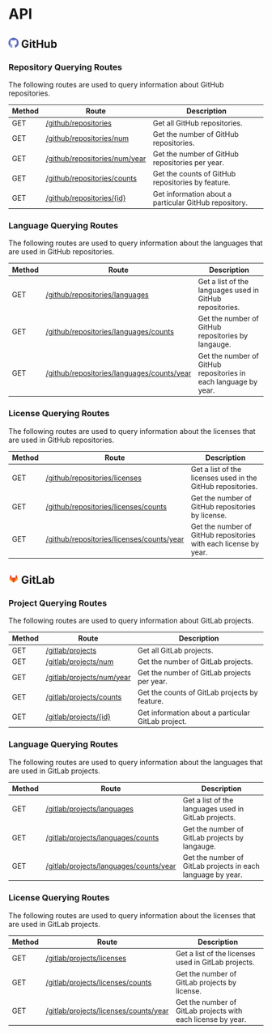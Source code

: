 # API

## <img width="20px" src="../images/logos/github-logo.svg" /> GitHub

### Repository Querying Routes

The following routes are used to query information about GitHub repositories.

| Method | Route | Description |
| --- | --- | --- |
| GET | [/github/repositories](./github/repositories/get.md) | Get all GitHub repositories. |
| GET | [/github/repositories/num](./github/repositories/get-num.md) | Get the number of GitHub repositories.  |
| GET | [/github/repositories/num/year](./github/repositories/get-num-by-year.md) | Get the number of GitHub repositories per year.  |
| GET | [/github/repositories/counts](./github/repositories/get-num-by-year.md) | Get the counts of GitHub repositories by feature.  |
| GET | [/github/repositories/{id}](./github/repositories/get-by-id.md) | Get information about a particular GitHub repository. |

### Language Querying Routes

The following routes are used to query information about the languages that are used in GitHub repositories.

| Method | Route | Description |
| --- | --- | --- |
| GET | [/github/repositories/languages](./github/languages/get.md) | Get a list of the languages used in GitHub repositories. |
| GET | [/github/repositories/languages/counts](./github/languages/get-counts.md) | Get the number of GitHub repositories by langauge. |
| GET | [/github/repositories/languages/counts/year](./github/languages/get-counts-by-year.md) | Get the number of GitHub repositories in each language by year. |

### License Querying Routes

The following routes are used to query information about the licenses that are used in GitHub repositories.

| Method | Route | Description |
| --- | --- | --- |
| GET | [/github/repositories/licenses](./github/licenses/get.md) | Get a list of the licenses used in the GitHub repositories. |
| GET | [/github/repositories/licenses/counts](./github/licenses/get-counts.md) | Get the number of GitHub repositories by license. |
| GET | [/github/repositories/licenses/counts/year](./github/licenses/get-counts-by-year.md) | Get the number of GitHub repositories with each license by year. |

## <img width="20px" src="../images/logos/gitlab-logo.svg" /> GitLab

### Project Querying Routes

The following routes are used to query information about GitLab projects.

| Method | Route | Description |
| --- | --- | --- |
| GET | [/gitlab/projects](./gitlab/projects/get.md) | Get all GitLab projects. |
| GET | [/gitlab/projects/num](./gitlab/projects/get-num.md) | Get the number of GitLab projects.  |
| GET | [/gitlab/projects/num/year](./gitlab/projects/get-num-by-year.md) | Get the number of GitLab projects per year.  |
| GET | [/gitlab/projects/counts](./github/projects/get-counts.md) | Get the counts of GitLab projects by feature.  |
| GET | [/gitlab/projects/{id}](./gitlab/projects/get-by-id.md) | Get information about a particular GitLab project. |

### Language Querying Routes

The following routes are used to query information about the languages that are used in GitLab projects.

| Method | Route | Description |
| --- | --- | --- |
| GET | [/gitlab/projects/languages](./gitlab/languages/get.md) | Get a list of the languages used in GitLab projects. |
| GET | [/gitlab/projects/languages/counts](./gitlab/languages/get-counts.md) | Get the number of GitLab projects by langauge. |
| GET | [/gitlab/projects/languages/counts/year](./gitlab/languages/get-counts-by-year.md) | Get the number of GitLab projects in each language by year. |

### License Querying Routes

The following routes are used to query information about the licenses that are used in GitLab projects.

| Method | Route | Description |
| --- | --- | --- |
| GET | [/gitlab/projects/licenses](./gitlab/licenses/get.md) | Get a list of the licenses used in GitLab projects. |
| GET | [/gitlab/projects/licenses/counts](./gitlab/licenses/get-counts.md) | Get the number of GitLab projects by license. |
| GET | [/gitlab/projects/licenses/counts/year](./gitlab/licenses/get-counts-by-year.md) | Get the number of GitLab projects with each license by year. |
